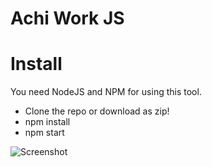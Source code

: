 # Achi Work JS

# Install

You need NodeJS and NPM for using this tool.

- Clone the repo or download as zip!
- npm install
- npm start


![Screenshot](https://i.imgur.com/Z2HrFau.jpg)
